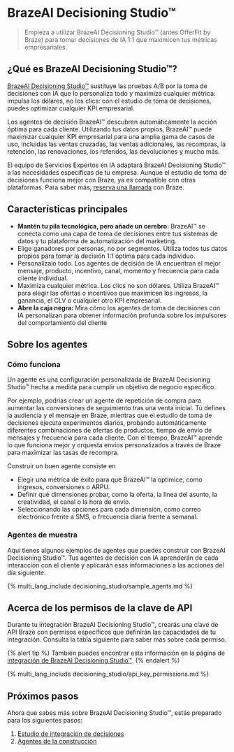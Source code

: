 # BrazeAI Decisioning Studio™

> Empieza a utilizar BrazeAI Decisioning Studio™ (antes OfferFit by Braze) para tomar decisiones de IA 1:1 que maximicen tus métricas empresariales.

## ¿Qué es BrazeAI Decisioning Studio™?

[BrazeAI Decisioning Studio™](https://www.braze.com/product/brazeai-decisioning-studio/) sustituye las pruebas A/B por la toma de decisiones con IA que lo personaliza todo y maximiza cualquier métrica: impulsa los dólares, no los clics: con el estudio de toma de decisiones, puedes optimizar cualquier KPI empresarial.

Los agentes de decisión BrazeAI™ descubren automáticamente la acción óptima para cada cliente. Utilizando tus datos propios, BrazeAI™ puede maximizar cualquier KPI empresarial para una amplia gama de casos de uso, incluidas las ventas cruzadas, las ventas adicionales, las recompras, la retención, las renovaciones, los referidos, las devoluciones y mucho más.

El equipo de Servicios Expertos en IA adaptará BrazeAI Decisioning Studio™ a las necesidades específicas de tu empresa. Aunque el estudio de toma de decisiones funciona mejor con Braze, ya es compatible con otras plataformas. Para saber más, [reserva una llamada](https://www.braze.com/get-started/) con Braze.

## Características principales

- **Mantén tu pila tecnológica, pero añade un cerebro:** BrazeAI™ se conecta como una capa de toma de decisiones entre tus sistemas de datos y tu plataforma de automatización del marketing.
- Elige ganadores por personas, no por segmentos. Utiliza todos tus datos propios para tomar la decisión 1:1 óptima para cada individuo.
- Personalízalo todo. Los agentes de decisión de IA encuentran el mejor mensaje, producto, incentivo, canal, momento y frecuencia para cada cliente individual.
- Maximiza cualquier métrica. Los clics no son dólares. Utiliza BrazeAI™ para elegir las ofertas o incentivos que maximicen los ingresos, la ganancia, el CLV o cualquier otro KPI empresarial.
- **Abre la caja negra:** Mira cómo los agentes de toma de decisiones con IA personalizan para obtener información profunda sobre los impulsores del comportamiento del cliente

## Sobre los agentes

### Cómo funciona

Un agente es una configuración personalizada de BrazeAI Decisioning Studio™ hecha a medida para cumplir un objetivo de negocio específico.

Por ejemplo, podrías crear un agente de repetición de compra para aumentar las conversiones de seguimiento tras una venta inicial. Tú defines la audiencia y el mensaje en Braze, mientras que el estudio de toma de decisiones ejecuta experimentos diarios, probando automáticamente diferentes combinaciones de ofertas de productos, tiempo de envío de mensajes y frecuencia para cada cliente. Con el tiempo, BrazeAI™ aprende lo que funciona mejor y orquesta envíos personalizados a través de Braze para maximizar las tasas de recompra.

Construir un buen agente consiste en

- Elegir una métrica de éxito para que BrazeAI™ la optimice, como ingresos, conversiones o ARPU.
- Definir qué dimensiones probar, como la oferta, la línea del asunto, la creatividad, el canal o la hora de envío.
- Seleccionando las opciones para cada dimensión, como correo electrónico frente a SMS, o frecuencia diaria frente a semanal.

### Agentes de muestra

Aquí tienes algunos ejemplos de agentes que puedes construir con BrazeAI Decisioning Studio™. Tus agentes de decisión con IA aprenderán de cada interacción con el cliente y aplicarán esas informaciones a las acciones del día siguiente.

{% multi_lang_include decisioning_studio/sample_agents.md %}

## Acerca de los permisos de la clave de API

Durante tu integración BrazeAI Decisioning Studio™, crearás una clave de API Braze con permisos específicos que definirán las capacidades de tu integración. Consulta la tabla siguiente para saber más sobre cada permiso.

{% alert tip %}
También puedes encontrar esta información en la página de [integración de BrazeAI Decisioning Studio™]({{site.baseurl}}/user_guide/brazeai/decisioning_studio/integration).
{% endalert %}

{% multi_lang_include decisioning_studio/api_key_permissions.md %}

## Próximos pasos

Ahora que sabes más sobre BrazeAI Decisioning Studio™, estás preparado para los siguientes pasos:

1. [Estudio de integración de decisiones]({{site.baseurl}}/user_guide/brazeai/decisioning_studio/integration/)
2. [Agentes de la construcción]({{site.baseurl}}/user_guide/brazeai/decisioning_studio/building_agents/)
